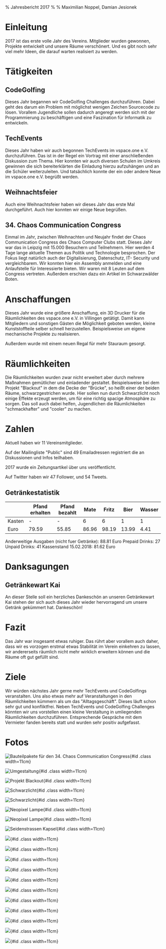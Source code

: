 % Jahresbericht 2017
%
% Maximilian Noppel, Damian Jesionek

# Einleitung
2017 ist das erste volle Jahr des Vereins. Mitglieder wurden gewonnen, Projekte entwickelt
und unsere Räume verschönert. Und es gibt noch sehr viel mehr Ideen, die darauf warten realisiert
zu werden.

# Tätigkeiten

## CodeGolfing
Dieses Jahr begannen wir CodeGolfing Challenges durchzuführen. Dabei geht des darum
ein Problem mit möglichst wenigen Zeichen Sourcecode zu lösen. Vorallem
Jugendliche sollen dadurch angeregt werden sich mit der Programmierung zu
beschäftigen und eine Faszination für Informatik zu entwickeln.

## TechEvents
Dieses Jahr haben wir auch begonnen TechEvents im vspace.one e.V. durchzuführen. Das
ist in der Regel ein Vortrag mit einer anschließenden Diskussion zum Thema. Hier
konnten wir auch diversen Schulen im Umkreis gewinnen die sich bereiterklärten die
Einladung hierzu aufzuhängen und an die Schüler weiterzuleiten. Und tatsächlich konnte
der ein oder andere Neue im vspace.one e.V. begrüßt werden.

## Weihnachtsfeier
Auch eine Weihnachtsfeier haben wir dieses Jahr das erste Mal durchgeführt. Auch hier
konnten wir einige Neue begrüßen.

## 34. Chaos Communication Congress
Einmal im Jahr, zwischen Weihnachten und Neujahr findet der Chaos Communication
Congress des Chaos Computer Clubs statt. Dieses Jahr war das in Leipzig mit 15.000
Besuchern und Teilnehmern. Hier werden 4 Tage lange aktuelle Themen aus Politik und
Technologie besprochen. Der Fokus liegt natürlich auch der Digitalisierung, Datenschutz,
IT- Security und vergleichbarem. Wir konnten hier ein Assembly anmelden und eine
Anlaufstelle für Interessierte bieten. Wir waren mit 8 Leuten auf dem Congress vertreten.
Außerdem erschien dazu ein Artikel im Schwarzwälder Boten.

# Anschaffungen
Dieses Jahr wurde eine größere Anschaffung, ein 3D Drucker für die Räumlichkeiten des
vspace.one e.V. in Villingen getätigt. Damit kann Mitgliedern und sonstigen Gästen die
Möglichkeit geboten werden, kleine Kunststoffteile selber schnell herzustellen.
Beispielsweise um eigene mechanische Projekte zu realisieren.

Außerdem wurde mit einem neuen Regal für mehr Stauraum gesorgt.

# Räumlichkeiten
Die Räumlichkeiten wurden zwar nicht erweitert aber durch mehrere Maßnahmen
gemütlicher und einladender gestaltet. Beispielsweise bei dem Projekt "Blackout" in
dem die Decke der "Brücke", so heißt einer der beiden Räume, schwarzgestrichen wurde.
Hier sollen nun durch Schwarzlicht noch einige Effekte erzeugt werden, um für eine
richtig spacige Atmosphäre zu sorgen. Das soll auch dabei helfen, Jugendlichen die
Räumlichkeiten "schmackhafter" und "cooler" zu machen.

# Zahlen
Aktuell haben wir 11 Vereinsmitglieder.

Auf der Mailingliste "Public" sind 49 Emailadressen registriert die an Diskussionen und Infos teilhaben.

2017 wurde ein Zeitungsartikel über uns veröffentlicht.

Auf Twitter haben wir 47 Follower, und 54 Tweets.

## Getränkestatistik

| | Pfand erhalten | Pfand bezahlt | Mate | Fritz | Bier | Wasser |
| --- | --- | --- | --- | --- | --- | --- |
| Kasten | - | - | 6 | 6 | 1 | 1 |
| Euro | 79.59 | 55.85 | 86.96 |98.19 | 13.99 | 4.41 |

Anderweitige Ausgaben (nicht fuer Getränke): 88.81 Euro
Prepaid Drinks: 27
Unpaid Drinks: 41
Kassenstand 15.02.2018: 81.62 Euro

# Danksagungen
## Getränkewart Kai
An dieser Stelle soll ein herzliches Dankeschön an unseren Getränkewart Kai stehen der sich auch dieses Jahr wieder hervorragend um unsere Getränk gekümmert hat. Dankeschön!

# Fazit
Das Jahr war insgesamt etwas ruhiger. Das rührt aber vorallem auch daher, dass wir es
vorzogen erstmal etwas Stabilität im Verein einkehren zu lassen, wir andererseits
räumlich nicht mehr wirklich erweitern können und die Räume oft gut gefüllt sind.

# Ziele
Wir würden nächstes Jahr gerne mehr TechEvents und CodeGolfings veranstalten. Uns
also etwas mehr auf Veranstaltungen in den Räumlichkeiten kümmern als um das
"Alltagsgeschäft". Dieses läuft schon sehr gut und konfliktfrei. Neben TechEvents und
CodeGolfing Challenges könnten wir uns vorstellen einen kleine Verstaltung in
umliegenden Räumlichkeiten durchzuführen. Entsprechende Gespräche mit dem
Vermieter fanden bereits statt und wurden sehr positiv aufgefasst.

# Fotos

![Bauteilpakete für den 34. Chaos Communication Congress](pics/2017_twitter/bauteilpakete.jpg){#id .class width=11cm}

![Umgestaltung](pics/2017_twitter/umgestaltung.jpg){#id .class width=11cm}

![Projekt Blackout](pics/2017_projekte/Blackout1.jpg){#id .class width=11cm}

![Schwarzlicht](pics/2017_projekte/Blackout2.jpg){#id .class width=11cm}

![Schwarzlicht](pics/2017_projekte/Blackout3.jpg){#id .class width=11cm}

![Neopixel Lampe](pics/2017_projekte/NeopixelLamp1.jpg){#id .class width=11cm}

![Neopixel Lampe](pics/2017_projekte/NeopixelLamp2.jpg){#id .class width=11cm}

![Seidenstrassen Kapsel](pics/2017_projekte/kapselseidenstrasse.jpg){#id .class width=11cm}


![](pics/2017_projekte/1.jpg){#id .class width=11cm}

![](pics/2017_projekte/2.jpg){#id .class width=11cm}

![](pics/2017_projekte/3.jpg){#id .class width=11cm}

![](pics/2017_projekte/4.jpg){#id .class width=11cm}

![](pics/2017_projekte/5.jpg){#id .class width=11cm}

![](pics/2017_projekte/6.jpg){#id .class width=11cm}

![](pics/2017_projekte/7.jpg){#id .class width=11cm}

![](pics/2017_projekte/8.jpg){#id .class width=11cm}

![](pics/2017_projekte/9.jpg){#id .class width=11cm}

![](pics/2017_projekte/10.jpg){#id .class width=11cm}

![](pics/2017_projekte/11.jpg){#id .class width=11cm}

